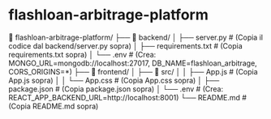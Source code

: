 # flashloan-arbitrage-platform
📁 flashloan-arbitrage-platform/
├── 📁 backend/
│   ├── server.py          # (Copia il codice dal backend/server.py sopra)
│   ├── requirements.txt   # (Copia requirements.txt sopra)
│   └── .env              # (Crea: MONGO_URL=mongodb://localhost:27017, DB_NAME=flashloan_arbitrage, CORS_ORIGINS=*)
├── 📁 frontend/
│   ├── 📁 src/
│   │   ├── App.js        # (Copia App.js sopra)
│   │   └── App.css       # (Copia App.css sopra) 
│   ├── package.json      # (Copia package.json sopra)
│   └── .env             # (Crea: REACT_APP_BACKEND_URL=http://localhost:8001)
└── README.md            # (Copia README.md sopra)
